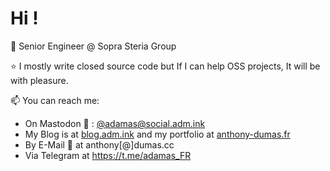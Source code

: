 # Hi !

💼 Senior Engineer @ Sopra Steria Group

⭐ I mostly write closed source code but If I can help OSS projects, It will be with pleasure.

📫 You can reach me:
- On Mastodon 🐘 : [@adamas@social.adm.ink](https://social.adm.ink/@adamas)
- My Blog is at [blog.adm.ink](https://blog.adm.ink) and my portfolio at [anthony-dumas.fr](https://anthony-dumas.fr)
- By E-Mail 📧 at anthony[@]dumas.cc
- Via Telegram at https://t.me/adamas_FR
